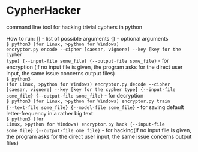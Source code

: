 # CypherHacker
command line tool for hacking trivial cyphers in python

How to run:
[] - list of possible arguments
{} - optional arguments</br>
<code>$ python3 (for Linux, >python for Windows) encryptor.py encode --cipher [caesar, vignere] --key [key for the cypher type] {--input-file some_file} {--output-file some_file}</code> - for encryption (if no input file is given, the program asks for the direct user input, the same issue concerns output files)</br>
<code>$ python3 (for Linux, >python for Windows) encryptor.py decode --cipher [caesar, vignere] --key [key for the cypher type] {--input-file some_file} {--output-file some_file}</code> - for decryption</br>
<code>$ python3 (for Linux, >python for Windows) encryptor.py train {--text-file some_file} {--model-file some_file}</code> - for saving default letter-frequency in a rather big text</br>
<code>$ python3 (for Linux, >python for Windows) encryptor.py hack {--input-file some_file} {--output-file ome_file}</code> - for hacking(if no input file is given, the program asks for the direct user input, the same issue concerns output files)</br>

